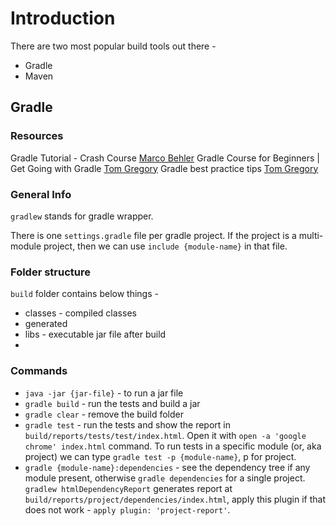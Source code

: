 # Introduction

There are two most popular build tools out there - 
- Gradle 
- Maven

## Gradle

### Resources

Gradle Tutorial - Crash Course [Marco Behler](https://youtu.be/gKPMKRnnbXU)
Gradle Course for Beginners | Get Going with Gradle [Tom Gregory](https://youtu.be/So0j4RnoKkU)
Gradle best practice tips [Tom Gregory](https://youtube.com/playlist?list=PL0UJI1nZ56yAHv9H9kZA6vat4N1kSRGis)


### General Info

`gradlew` stands for gradle wrapper.

There is one `settings.gradle` file per gradle project. If the project is a multi-module project, then we can use `include {module-name}`  in that file.

### Folder structure

`build` folder contains below things - 

- classes - compiled classes
- generated
- libs - executable jar file after build
- 

### Commands

- `java -jar {jar-file}` - to run a jar file
- `gradle build` - run the tests and build a jar
- `gradle clear` - remove the build folder
- `gradle test` - run the tests and show the report in `build/reports/tests/test/index.html`. Open it with `open -a 'google chrome' index.html` command. To run tests in a specific module (or, aka project) we can type `gradle test -p {module-name}`, p for project.
- `gradle {module-name}:dependencies` - see the dependency tree if any module present, otherwise `gradle dependencies` for a single project. `gradlew htmlDependencyReport` generates report at `build/reports/project/dependencies/index.html`, apply this plugin if that does not work - `apply plugin: 'project-report'`.